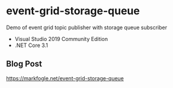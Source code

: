 # event-grid-storage-queue
Demo of event grid topic publisher with storage queue subscriber

* Visual Studio 2019 Community Edition
* .NET Core 3.1

## Blog Post
https://markfogle.net/event-grid-storage-queue
